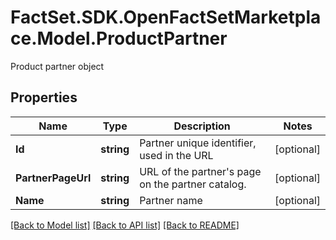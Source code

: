 # FactSet.SDK.OpenFactSetMarketplace.Model.ProductPartner
Product partner object

## Properties

Name | Type | Description | Notes
------------ | ------------- | ------------- | -------------
**Id** | **string** | Partner unique identifier, used in the URL | [optional] 
**PartnerPageUrl** | **string** | URL of the partner&#39;s page on the partner catalog. | [optional] 
**Name** | **string** | Partner name | [optional] 

[[Back to Model list]](../README.md#documentation-for-models) [[Back to API list]](../README.md#documentation-for-api-endpoints) [[Back to README]](../README.md)

